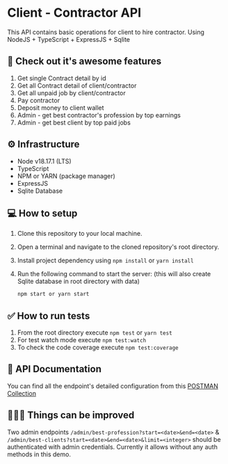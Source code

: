 # Client - Contractor API

This API contains basic operations for client to hire contractor. Using NodeJS + TypeScript + ExpressJS + Sqlite

## 🚀 Check out it's awesome features

1. Get single Contract detail by id
2. Get all Contract detail of client/contractor
3. Get all unpaid job by client/contractor
4. Pay contractor
5. Deposit money to client wallet
6. Admin - get best contractor's profession by top earnings
7. Admin - get best client by top paid jobs

## ⚙️ Infrastructure

- Node v18.17.1 (LTS)
- TypeScript
- NPM or YARN (package manager)
- ExpressJS 
- Sqlite Database

## 💻 How to setup

1. Clone this repository to your local machine.
2. Open a terminal and navigate to the cloned repository's root directory.
3. Install project dependency using `npm install` or `yarn install`
4. Run the following command to start the server: (this will also create Sqlite database in root directory with data)

   ```bash
   npm start or yarn start
   ```

## ✅ How to run tests

1. From the root directory execute `npm test` or `yarn test`
2. For test watch mode execute `npm test:watch` 
3. To check the code coverage execute `npm test:coverage`


## 📄 API Documentation

You can find all the endpoint's detailed configuration from this [POSTMAN Collection](https://documenter.getpostman.com/view/1316746/2s9Y5YR2mk)

## 🙅🏻‍♂️ Things can be improved

Two admin endpoints `/admin/best-profession?start=<date>&end=<date>` & `/admin/best-clients?start=<date>&end=<date>&limit=<integer>` should be authenticated with admin credentials. Currently it allows without any auth methods in this demo.
